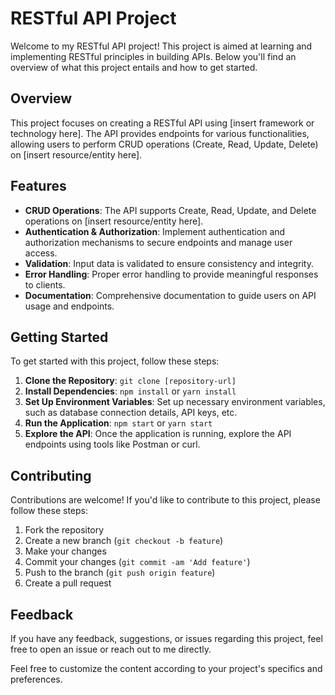# RESTful API Project

Welcome to my RESTful API project! This project is aimed at learning and implementing RESTful principles in building APIs. Below you'll find an overview of what this project entails and how to get started.

## Overview

This project focuses on creating a RESTful API using [insert framework or technology here]. The API provides endpoints for various functionalities, allowing users to perform CRUD operations (Create, Read, Update, Delete) on [insert resource/entity here].

## Features

- **CRUD Operations**: The API supports Create, Read, Update, and Delete operations on [insert resource/entity here].
- **Authentication & Authorization**: Implement authentication and authorization mechanisms to secure endpoints and manage user access.
- **Validation**: Input data is validated to ensure consistency and integrity.
- **Error Handling**: Proper error handling to provide meaningful responses to clients.
- **Documentation**: Comprehensive documentation to guide users on API usage and endpoints.

## Getting Started

To get started with this project, follow these steps:

1. **Clone the Repository**: `git clone [repository-url]`
2. **Install Dependencies**: `npm install` or `yarn install`
3. **Set Up Environment Variables**: Set up necessary environment variables, such as database connection details, API keys, etc.
4. **Run the Application**: `npm start` or `yarn start`
5. **Explore the API**: Once the application is running, explore the API endpoints using tools like Postman or curl.

## Contributing

Contributions are welcome! If you'd like to contribute to this project, please follow these steps:

1. Fork the repository
2. Create a new branch (`git checkout -b feature`)
3. Make your changes
4. Commit your changes (`git commit -am 'Add feature'`)
5. Push to the branch (`git push origin feature`)
6. Create a pull request

## Feedback

If you have any feedback, suggestions, or issues regarding this project, feel free to open an issue or reach out to me directly.


Feel free to customize the content according to your project's specifics and preferences.
